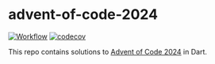 # advent-of-code-2024

[![Workflow](https://github.com/BjoernPetersen/advent-of-code-2024/actions/workflows/workflow.yml/badge.svg)](https://github.com/BjoernPetersen/advent-of-code-2024/actions/workflows/workflow.yml)
[![codecov](https://codecov.io/gh/BjoernPetersen/advent-of-code-2024/graph/badge.svg?token=mCHM2Ff1f9)](https://codecov.io/gh/BjoernPetersen/advent-of-code-2024)

This repo contains solutions to [Advent of Code 2024][aoc] in Dart.

[aoc]: https://adventofcode.com/2024

